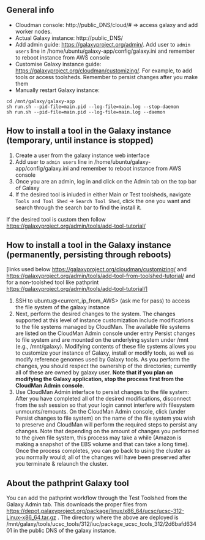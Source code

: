 ## General info

* Cloudman console: http://public_DNS/cloud/# => access galaxy and add worker nodes.
* Actual Galaxy instance: http://public_DNS/
* Add admin guide: https://galaxyproject.org/admin/. Add user to ```admin users``` line in /home/ubuntu/galaxy-app/config/galaxy.ini and remember to reboot instance from AWS console
* Customise Galaxy instance guide: https://galaxyproject.org/cloudman/customizing/. For example, to add tools or access toolsheds. Remember to persist changes after you make them
* Manually restart Galaxy instance: 
```sudo su galaxy
cd /mnt/galaxy/galaxy-app
sh run.sh --pid-file=main.pid --log-file=main.log --stop-daemon
sh run.sh --pid-file=main.pid --log-file=main.log --daemon
```

## How to install a tool in the Galaxy instance (temporary, until instance is stopped)

1. Create a user from the galaxy instance web interface
2. Add user to ```admin users``` line in /home/ubuntu/galaxy-app/config/galaxy.ini and remember to reboot instance from AWS console
3. Once you are an admin, log in and click on the Admin tab on the top bar of Galaxy
4. If the desired tool is inluded in either Main or Test toolsheds, navigate ```Tools and Tool Shed``` -> ```Search Tool Shed```, click the one you want and search through the search bar to find the install it.

If the desired tool is custom then follow https://galaxyproject.org/admin/tools/add-tool-tutorial/

## How to install a tool in the Galaxy instance (permanently, persisting through reboots)

[links used below https://galaxyproject.org/cloudman/customizing/ and https://galaxyproject.org/admin/tools/add-tool-from-toolshed-tutorial/ and for a non-toolshed tool like pathprint https://galaxyproject.org/admin/tools/add-tool-tutorial/]

1. SSH to ubuntu@<current_ip_from_AWS> (ask me for pass) to access the file system of the galaxy instance
2. Next, perform the desired changes to the system. The changes supported at this level of instance customization include modifications to the file systems managed by CloudMan. The available file systems are listed on the CloudMan Admin console under entry Persist changes to file system and are mounted on the underlying system under /mnt (e.g., /mnt/galaxy). Modifying contents of these file systems allows you to customize your instance of Galaxy, install or modify tools, as well as modify reference genomes used by Galaxy tools. As you perform the changes, you should respect the ownership of the directories; currently all of these are owned by galaxy user. **Note that if you plan on modifying the Galaxy application, stop the process first from the CloudMan Admin console**.
3. Use CloudMan Admin interface to persist changes to the file system: After you have completed all of the desired modifications, disconnect from the ssh session so that your login cannot interfere with filesystem unmounts/remounts. On the CloudMan Admin console, click (under Persist changes to file system) on the name of the file system you wish to preserve and CloudMan will perform the required steps to persist any changes. Note that depending on the amount of changes you performed to the given file system, this process may take a while (Amazon is making a snapshot of the EBS volume and that can take a long time). Once the process completes, you can go back to using the cluster as you normally would; all of the changes will have been preserved after you terminate & relaunch the cluster.

## About the pathprint Galaxy tool

You can add the pathprint workflow through the Test Toolshed from the Galaxy Admin tab. This downloads the proper files from  https://depot.galaxyproject.org/package/linux/x86_64/ucsc/ucsc-312-Linux-x86_64.tar.gz . The directory where the above are deployed is /mnt/galaxy/tools/ucsc_tools/312/iuc/package_ucsc_tools_312/2d6bafd63401 in the public DNS of the galaxy instance.
